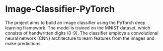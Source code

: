 # Image-Classifier-PyTorch
The project aims to build an image classifier using the PyTorch deep learning framework. The model is trained on the MNIST dataset, which consists of handwritten digits (0-9). The classifier employs a convolutional neural network (CNN) architecture to learn features from the images and make predictions.
